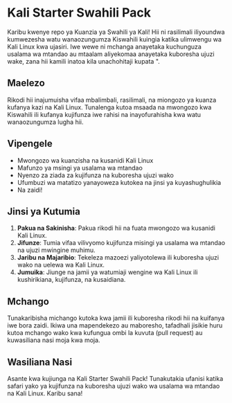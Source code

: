 
# Kali Starter Swahili Pack

Karibu kwenye repo ya Kuanzia ya Swahili ya Kali! Hii ni rasilimali iliyoundwa kumwezesha watu wanaozungumza Kiswahili kuingia katika ulimwengu wa Kali Linux kwa ujasiri. Iwe wewe ni mchanga anayetaka kuchunguza usalama wa mtandao au mtaalam aliyekomaa anayetaka kuboresha ujuzi wake, zana hii kamili inatoa kila unachohitaji kupata ".

## Maelezo

Rikodi hii inajumuisha vifaa mbalimbali, rasilimali, na miongozo ya kuanza kufanya kazi na Kali Linux. Tunalenga kutoa msaada na mwongozo kwa Kiswahili ili kufanya kujifunza iwe rahisi na inayofurahisha kwa watu wanaozungumza lugha hii.

## Vipengele

- Mwongozo wa kuanzisha na kusanidi Kali Linux
- Mafunzo ya msingi ya usalama wa mtandao
- Nyenzo za ziada za kujifunza na kuboresha ujuzi wako
- Ufumbuzi wa matatizo yanayoweza kutokea na jinsi ya kuyashughulikia
- Na zaidi!

## Jinsi ya Kutumia

1. **Pakua na Sakinisha**: Pakua rikodi hii na fuata mwongozo wa kusanidi Kali Linux.
2. **Jifunze**: Tumia vifaa vilivyomo kujifunza misingi ya usalama wa mtandao na ujuzi mwingine muhimu.
3. **Jaribu na Majaribio**: Tekeleza mazoezi yaliyotolewa ili kuboresha ujuzi wako na uelewa wa Kali Linux.
4. **Jumuika**: Jiunge na jamii ya watumiaji wengine wa Kali Linux ili kushirikiana, kujifunza, na kusaidiana.

## Mchango

Tunakaribisha michango kutoka kwa jamii ili kuboresha rikodi hii na kuifanya iwe bora zaidi. Ikiwa una mapendekezo au maboresho, tafadhali jisikie huru kutoa mchango wako kwa kufungua ombi la kuvuta (pull request) au kuwasiliana nasi moja kwa moja.

## Wasiliana Nasi

Asante kwa kujiunga na Kali Starter Swahili Pack! Tunakutakia ufanisi katika safari yako ya kujifunza na kuboresha ujuzi wako wa usalama wa mtandao na Kali Linux. Karibu sana!
